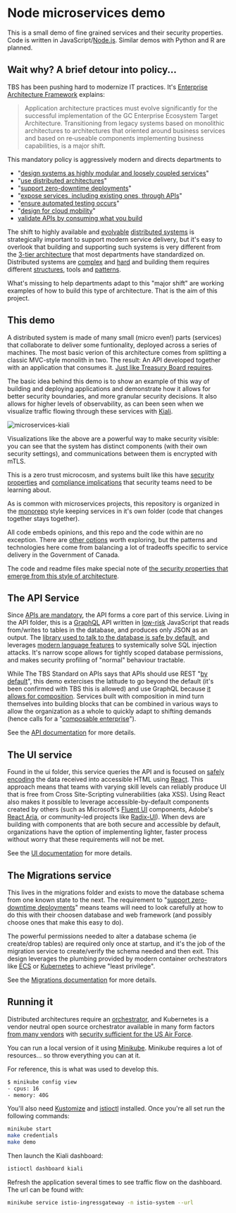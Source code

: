 # Node microservices demo

This is a small demo of fine grained services and their security properties. Code is written in JavaScript/[Node.js](https://nodejs.org). Similar demos with Python and R are planned.

## Wait why? A brief detour into policy...

TBS has been pushing hard to modernize IT practices. It's [Enterprise Architecture Framework](https://www.canada.ca/en/government/system/digital-government/policies-standards/government-canada-enterprise-architecture-framework.html) explains:
> Application architecture practices must evolve significantly for the successful implementation of the GC Enterprise Ecosystem Target Architecture. Transitioning from legacy systems based on monolithic architectures to architectures that oriented around business services and based on re‑useable components implementing business capabilities, is a major shift.

This mandatory policy is aggressively modern and directs departments to 
* "[design systems as highly modular and loosely coupled services](https://www.canada.ca/en/government/system/digital-government/policies-standards/government-canada-enterprise-architecture-framework.html#:~:text=design%20systems%20as%20highly%20modular%20and%20loosely%20coupled%20services)"
* "[use distributed architectures](https://www.canada.ca/en/government/system/digital-government/policies-standards/government-canada-enterprise-architecture-framework.html#:~:text=use%20distributed%20architectures)"
* "[support zero-downtime deployments](https://www.canada.ca/en/government/system/digital-government/policies-standards/government-canada-enterprise-architecture-framework.html#:~:text=support%20zero%E2%80%91downtime%20deployments)"
* "[expose services, including existing ones, through APIs](https://www.canada.ca/en/government/system/digital-government/policies-standards/government-canada-enterprise-architecture-framework.html#:~:text=expose%20services%2C%20including%20existing%20ones%2C%20through%20APIs)"
* "[ensure automated testing occurs](https://www.canada.ca/en/government/system/digital-government/policies-standards/government-canada-enterprise-architecture-framework.html#:~:text=ensure%20automated%20testing%20occurs)"
* "[design for cloud mobility](https://www.canada.ca/en/government/system/digital-government/policies-standards/government-canada-enterprise-architecture-framework.html#:~:text=design%20for%20cloud%20mobility)"
* [validate APIs by consuming what you build](https://www.canada.ca/en/government/system/digital-government/modern-emerging-technologies/government-canada-standards-apis.html#:~:text=Consume%20what%20you%20build)

The shift to highly available and [evolvable](https://www.amazon.ca/Building-Evolutionary-Architectures-Support-Constant/dp/1491986360/ref=sr_1_1) [distributed systems](https://www.freecodecamp.org/news/a-thorough-introduction-to-distributed-systems-3b91562c9b3c) is strategically important to support modern service delivery, but it's easy to overlook that building and supporting such systems is very different from the [3-tier architecture](https://www.gartner.com/en/documents/3352423) that most departments have standardized on. 
Distributed systems are [complex](https://how.complexsystems.fail) and [hard](https://www.youtube.com/watch?v=w9GP7MNbaRc) and building them requires different [structures](https://teamtopologies.com/key-concepts), tools and [patterns](https://microservices.io/).

What's missing to help departments adapt to this "major shift" are working examples of how to build this type of architecture. That is the aim of this project.

## This demo

A distributed system is made of many small (micro even!) parts (services) that collaborate to deliver some funtionality, deployed across a series of machines. The most basic verion of this architecture comes from splitting a classic MVC-style monolith in two. The result: An API developed together with an application that consumes it. [Just like Treasury Board requires](https://www.canada.ca/en/government/system/digital-government/modern-emerging-technologies/government-canada-standards-apis.html#:~:text=The%20best%20way%20to%20validate%20your%20API%20design%20is%20to%20consume%20it%20with%20a%20production%20application%20within%20your%20organization.).

The basic idea behind this demo is to show an example of this way of building and deploying applications and demonstrate how it allows for better security boundaries, and more granular security decisions. It also allows for higher levels of observability, as can been seen when we visualize traffic flowing through these services with [Kiali](https://kiali.io/).

![microservices-kiali](https://user-images.githubusercontent.com/109692/191849626-bd14c426-d536-4fbc-8bb0-fad20d5f2d5e.gif)

Visualizations like the above are a powerful way to make security visible: you can see that the system has distinct components (with their own security settings), and communications between them is encrypted with mTLS. 

This is a zero trust microcosm, and systems built like this have [security properties](https://www.youtube.com/watch?v=_omGtDfaAjI) and [compliance implications](https://www.youtube.com/watch?v=WgSMaiCaBpw&t=2162s) that security teams need to be learning about.

As is common with microservices projects, this repository is organized in the [monorepo](https://en.wikipedia.org/wiki/Monorepo) style keeping services in it's own folder (code that changes together stays together).

All code embeds opinions, and this repo and the code within are no exception. There are [other options](https://www.serverless.com/framework/docs/getting-started) worth exploring, but the patterns and technologies here come from balancing a lot of tradeoffs specific to service delivery in the Government of Canada.

The code and readme files make special note of [the security properties that emerge from this style of architecture](https://www.youtube.com/watch?v=VaE3jLPB4zU).

## The API Service

Since [APIs are mandatory](https://www.canada.ca/en/government/system/digital-government/policies-standards/government-canada-enterprise-architecture-framework.html#toc04:~:text=expose%20services%2C%20including%20existing%20ones%2C%20through%20APIs), the API forms a core part of this service. Living in the API folder, this is a [GraphQL](https://graphql.org) API written in [low-risk](https://www.veracode.com/sites/default/files/pdf/resources/ipapers/security-flaw-heatmap/index.html) JavaScript that reads from/writes to tables in the database, and produces only JSON as an output. The [library used to talk to the database is safe by default](https://www.npmjs.com/package/postgres#user-content-getting-started), and leverages [modern language features](https://neon.tech/blog/sql-template-tags) to systemically solve SQL injection attacks. 
It's narrow scope allows for tightly scoped database permissions, and makes security profiling of "normal" behaviour tractable.

While The TBS Standard on APIs says that APIs should use REST "[by default](https://www.canada.ca/en/government/system/digital-government/modern-emerging-technologies/government-canada-standards-apis.html#:~:text=APIs%20must%20follow%20the%20RESTful%20model%20by%20default.)", this demo extercises the latitude to go beyond the default (it's been confirmed with TBS this is allowed) and use GraphQL because [it allows for composition](https://www.apollographql.com/docs/federation/federated-types/composition/). Services built with composition in mind turn themselves into building blocks that can be combined in various ways to allow the organization as a whole to quickly adapt to shifting demands (hence calls for a "[composable enterprise](https://www.gartner.com/en/doc/465932-future-of-applications-delivering-the-composable-enterprise)").

See the [API documentation](api/README.md) for more details.

## The UI service

Found in the ui folder, this service queries the API and is focused on [safely encoding](https://youtu.be/NcAYsC_TKCA?t=642) the data received into accessible HTML using [React](https://react.dev/). This approach means that teams with varying skill levels can reliably produce UI that is free from Cross Site-Scripting vulnerabilities (aka XSS). Using React also makes it possible to leverage accessible-by-default components created by others (such as Microsoft's [Fluent UI](https://learn.microsoft.com/en-us/shows/fluent-ui-insights/fluent-ui-insights-accessible-by-default) components, Adobe's [React Aria](https://react-spectrum.adobe.com/react-aria/index.html), or community-led projects like [Radix-UI](https://www.radix-ui.com/)).
When devs are building with components that are both secure and accessible by default, organizations have the option of implementing lighter, faster process without worry that these requirements will not be met.

See the [UI documentation](ui/README.md) for more details.

## The Migrations service

This lives in the migrations folder and exists to move the database schema from one known state to the next. The requirement to "[support zero-downtime deployments](https://www.canada.ca/en/government/system/digital-government/policies-standards/government-canada-enterprise-architecture-framework.html#:~:text=support%20zero%E2%80%91downtime%20deployments)" means teams will need to look carefully at how to do this with their choosen database and web framework (and possibly choose ones that make this easy to do).

The powerful permissions needed to alter a database schema (ie create/drop tables) are required only once at startup, and it's the job of the migration service to create/verify the schema needed and then exit.
This design leverages the plumbing provided by modern container orchestrators like [ECS](https://twitter.com/nathankpeck/status/1104069162949849092) or [Kubernetes](https://kubernetes.io/docs/concepts/workloads/pods/init-containers/#understanding-init-containers) to achieve "least privilege".

See the [Migrations documentation](migrations/README.md) for more details.

## Running it

Distributed architectures require an [orchestrator](https://docs.microsoft.com/en-us/dotnet/architecture/microservices/architect-microservice-container-applications/scalable-available-multi-container-microservice-applications), and Kubernetes is a vendor neutral open source orchestrator available in many form factors [from many vendors](https://www.cncf.io/training/certification/software-conformance/#logos) with [security sufficient for the US Air Force](https://thenewstack.io/how-the-u-s-air-force-deployed-kubernetes-and-istio-on-an-f-16-in-45-days/).

You can run a local version of it using [Minikube](https://minikube.sigs.k8s.io/docs/). Minikube requires a lot of resources... so throw everything you can at it.

For reference, this is what was used to develop this.
```bash
$ minikube config view
- cpus: 16
- memory: 40G

```

You'll also need [Kustomize](https://kustomize.io/) and [istioctl](https://istio.io/latest/docs/setup/getting-started/#download) installed.
Once you're all set run the following commands:

```bash
minikube start
make credentials
make demo
```

Then launch the Kiali dashboard:
```bash
istioctl dashboard kiali
```

Refresh the application several times to see traffic flow on the dashboard. The url can be found with:
```bash
minikube service istio-ingressgateway -n istio-system --url
```
